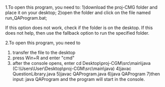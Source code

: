 1.To open this program, you need to: 
  1)download the proj-CMG folder and place it on your desktop;
  2)open the folder and click on the file named run_QAProgram.bat;

If this option does not work, check if the folder is on the desktop. If this does not help, then use the fallback option to run the specified folder.
 
2.To open this program, you need to 
  1) transfer the file to the desktop 
  2) press Win+R and enter "cmd"
  3) after the console opens, enter cd Desktop\proj-CGM\src\main\java (C:\Users\User\Desktop\proj-CGM\src\main\java)
  4)javac QuestionLibrary.java
  5)javac QAProgram.java
  6)java QAProgram
  7)then input: java QAProgram and the program will start in the console.
